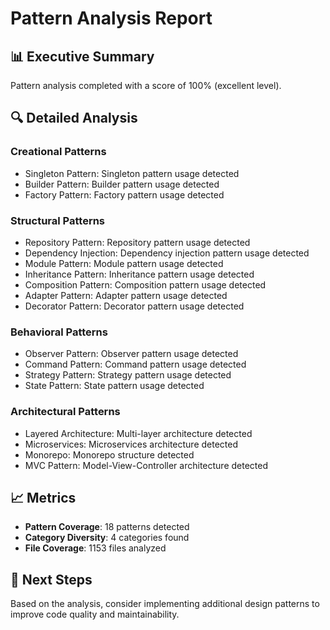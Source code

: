 # Pattern Analysis Report

## 📊 Executive Summary
Pattern analysis completed with a score of 100% (excellent level).

## 🔍 Detailed Analysis

### Creational Patterns
- Singleton Pattern: Singleton pattern usage detected
- Builder Pattern: Builder pattern usage detected
- Factory Pattern: Factory pattern usage detected


### Structural Patterns
- Repository Pattern: Repository pattern usage detected
- Dependency Injection: Dependency injection pattern usage detected
- Module Pattern: Module pattern usage detected
- Inheritance Pattern: Inheritance pattern usage detected
- Composition Pattern: Composition pattern usage detected
- Adapter Pattern: Adapter pattern usage detected
- Decorator Pattern: Decorator pattern usage detected


### Behavioral Patterns
- Observer Pattern: Observer pattern usage detected
- Command Pattern: Command pattern usage detected
- Strategy Pattern: Strategy pattern usage detected
- State Pattern: State pattern usage detected


### Architectural Patterns
- Layered Architecture: Multi-layer architecture detected
- Microservices: Microservices architecture detected
- Monorepo: Monorepo structure detected
- MVC Pattern: Model-View-Controller architecture detected


## 📈 Metrics
- **Pattern Coverage**: 18 patterns detected
- **Category Diversity**: 4 categories found
- **File Coverage**: 1153 files analyzed

## 🎯 Next Steps
Based on the analysis, consider implementing additional design patterns to improve code quality and maintainability.
